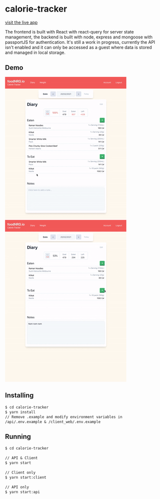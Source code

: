 # calorie-tracker
[visit the live app](https://track-cals.didley.dev/)

The frontend is built with React with react-query for server state management, the backend is built with node, express 
and mongoose with passportJS for authentication. It's still a work in progress, currently the API isn't enabled and it 
can only be accessed as a guest where data is stored and managed in local storage.

## Demo
![Diary page demo](demo/diary.gif) &nbsp;&nbsp;&nbsp;&nbsp; ![Adding food demo](demo/addFood.gif)

## Installing

```console
$ cd calorie-tracker
$ yarn install
// Remove .example and modify environment variables in /api/.env.example & /client_web/.env.example
```
## Running

```console
$ cd calorie-tracker

// API & Client
$ yarn start

// Client only
$ yarn start:client

// API only
$ yarn start:api

``` 
